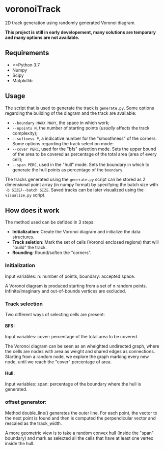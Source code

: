 # voronoiTrack
2D track generation using randomly generated Voronoi diagram.

**This project is still in early developement, many solutions are temporary and many options are not available.**

## Requirements
- \>=Python 3.7
- Numpy
- Scipy
- Matplotlib

## Usage
The script that is used to generate the track is `generate.py`. Some options regarding the building of the diagram and the track are available:
- `--boundary MAXX MAXY`, the space in which work;
- `--npoints N`, the number of starting points (*usually* affects the track complexity);
- `--softness P`, a indicative number for the "smoothness" of the corners.
Some options regarding the track selection mode:
- `--cover PERC`, used for the "bfs" selection mode. Sets the upper bound of the area to be covered as percentage of the total area (area of every cell);
- `--span PERC`, used in the "hull" mode. Sets the boundary in which to generate the hull points as percentage of the `boundary`.

The tracks generated using the `generate.py` script can be stored as 2 dimensional point array (in numpy format) by specifying the batch size with `-b SIZE`/`--batch SIZE`.
Saved tracks can be later visualized using the `visualize.py` script.

## How does it work
The method used can be defided in 3 steps:
- **Initialization**: Create the Voronoi diagram and initialize the data structures.
- **Track seletion**: Mark the set of cells (Voronoi enclosed regions) that will "build" the track.
- **Rounding**: Round/soften the "corners".
### Initialization
Input variables: n: number of points, boundary: accepted space.

A Voronoi diagram is produced starting from a set of n random points. Infinite/imaginary and out-of-bounds vertices are excluded.
### Track selection
Two different ways of selecting cells are present:
#### BFS:
Input variables: cover: percentage of the total area to be covered.

The Voronoi diagram can be seen as an wheighted undirected graph, where the cells are nodes with area as weight and shared edges as connections. Starting from a random node, we explore the graph marking every new node, until we reach the "cover" percentage of area.
#### Hull:
Input variables: span: percentage of the boundary where the hull is generated.
### offset generator:
Method double_line() generates the outer line. For each point, the vector to the next point is found and then is computed the perpendicular vector and rescaled as the track_width. 


A more geometric view is to take a random convex hull (inside the "span" boundary) and mark as selected all the cells that have at least one vertex inside the hull.
